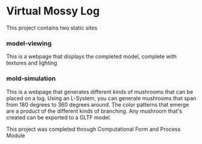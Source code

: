 # Virtual Mossy Log

This project contains two static sites

### model-viewing 

This is a webpage that displays the completed model, complete with textures and lighting

### mold-simulation

This is a webpage that generates different kinds of mushrooms that can be placed on a log.  Using an L-System, you can generate mushrooms that span from 180 degrees to 360 degrees around.  The color patterns that emerge are a product of the different kinds of branching.  Any mushroom that's created can be exported to a GLTF model.

This project was completed through Computational Form and Process Module


